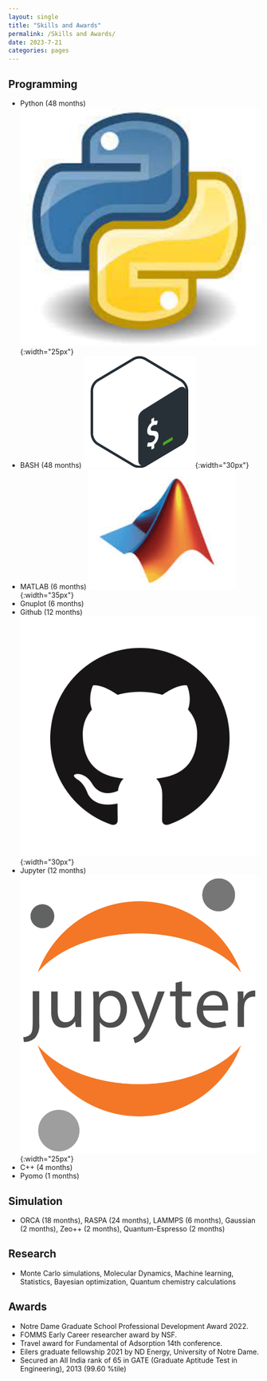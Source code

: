 ```yaml
---
layout: single
title: "Skills and Awards"
permalink: /Skills and Awards/
date: 2023-7-21
categories: pages
---
```

## Programming ##
* Python (48 months) ![My Image](/assets/images/logos/Python.png){:width="25px"}
* BASH (48 months) ![My Image](/assets/images/logos/BASH_logo.png){:width="30px"}
* MATLAB (6 months) ![My Image](/assets/images/logos/MATLAB.png){:width="35px"}
* Gnuplot (6 months)
* Github (12 months) ![My Image](/assets/images/logos/GitHub-Mark.png){:width="30px"}
* Jupyter (12 months) ![My Image](/assets/images/logos/Jupyter.png){:width="25px"}
* C++ (4 months)
* Pyomo (1 months)

## Simulation ##
* ORCA (18 months), RASPA (24 months), LAMMPS (6 months), Gaussian (2 months), Zeo++ (2 months), Quantum-Espresso (2 months)

## Research ##
* Monte Carlo simulations, Molecular Dynamics, Machine learning, Statistics, Bayesian optimization, Quantum chemistry calculations

## Awards ##
* Notre Dame Graduate School Professional Development Award 2022.
* FOMMS Early Career researcher award by NSF.
* Travel award for Fundamental of Adsorption 14th conference.
* Eilers graduate fellowship 2021 by ND Energy, University of Notre Dame.
* Secured an All India rank of 65 in GATE (Graduate Aptitude Test in Engineering), 2013 (99.60 %tile)


